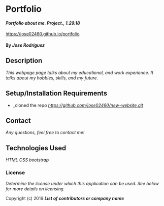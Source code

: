 # Portfolio

#### _Portfolio about me. Project., 1.29.18_
https://jose02460.github.io/portfolio
#### By _**Jose Rodriguez**_

## Description

_This webpage page talks about my educational, and work experience. It talks about my hobbies, skills, and my future._

## Setup/Installation Requirements

* _cloned the repo
_https://github.com/jose02460/new-website.git_

## Contact  

_Any questions, feel free to contact me!_

## Technologies Used

_HTML_
_CSS_
_bootstrap_

### License

*Determine the license under which this application can be used.  See below for more details on licensing.*

Copyright (c) 2016 **_List of contributors or company name_**
